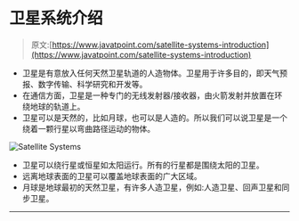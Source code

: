 # 卫星系统介绍

> 原文:[https://www.javatpoint.com/satellite-systems-introduction](https://www.javatpoint.com/satellite-systems-introduction)

*   卫星是有意放入任何天然卫星轨道的人造物体。卫星用于许多目的，即天气预报、数字传输、科学研究和开发等。
*   在通信方面，卫星是一种专门的无线发射器/接收器，由火箭发射并放置在环绕地球的轨道上。
*   卫星可以是天然的，比如月球，也可以是人造的。所以我们可以说卫星是一个绕着一颗行星以弯曲路径运动的物体。

![Satellite Systems](../Images/2c5eed014b8e6ceeecc26fe11396926b.png)

*   卫星可以绕行星或恒星如太阳运行。所有的行星都是围绕太阳的卫星。
*   远离地球表面的卫星可以覆盖地球表面的广大区域。
*   月球是地球最初的天然卫星，有许多人造卫星，例如:人造卫星、回声卫星和同步卫星。

* * *